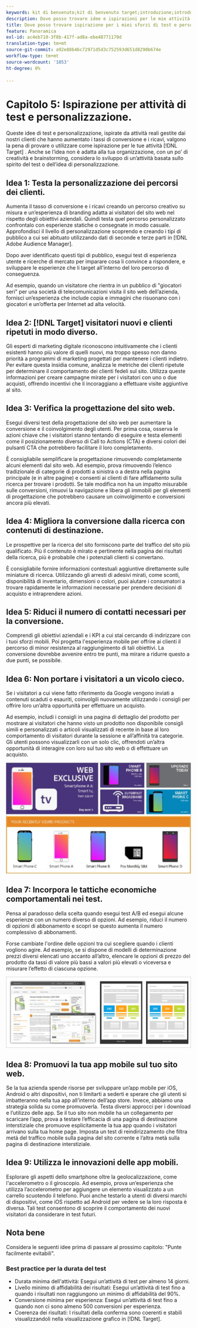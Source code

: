 ```yaml
---
keywords: kit di benvenuto;kit di benvenuto target;introduzione;introduzione;guida introduttiva
description: Dove posso trovare idee e ispirazioni per le mie attività di test e personalizzazione utilizzando Adobe Target.
title: Dove posso trovare ispirazione per i miei sforzi di test e personalizzazione?
feature: Panoramica
exl-id: ac4eb710-3f8b-417f-ad8a-ebe48771170d
translation-type: tm+mt
source-git-commit: a92e88b46c72971d5d3c752593d651d8290b674e
workflow-type: tm+mt
source-wordcount: '1053'
ht-degree: 0%

---
```


# Capitolo 5: Ispirazione per attività di test e personalizzazione.

Queste idee di test e personalizzazione, ispirate da attività reali gestite dai nostri clienti che hanno aumentato i tassi di conversione e i ricavi, valgono la pena di provare o utilizzare come ispirazione per le tue attività [!DNL Target] . Anche se l’idea non è adatta alla tua organizzazione, con un po’ di creatività e brainstorming, considera lo sviluppo di un’attività basata sullo spirito del test o dell’idea di personalizzazione.

## Idea 1: Testa la personalizzazione dei percorsi dei clienti.

Aumenta il tasso di conversione e i ricavi creando un percorso creativo su misura e un’esperienza di branding adatta ai visitatori del sito web nel rispetto degli obiettivi aziendali. Quindi testa quel percorso personalizzato confrontalo con esperienze statiche o consegnate in modo casuale. Approfondisci il livello di personalizzazione scoprendo e creando i tipi di pubblico a cui sei abituato utilizzando dati di seconde e terze parti in [!DNL Adobe Audience Manager].

Dopo aver identificato questi tipi di pubblico, esegui test di esperienza utente e ricerche di mercato per imparare cosa li convince a rispondere, e sviluppare le esperienze che li target all&#39;interno del loro percorso di conseguenza.

Ad esempio, quando un visitatore che rientra in un pubblico di &quot;giocatori seri&quot; per una società di telecomunicazioni visita il sito web dell’azienda, fornisci un’esperienza che include copia e immagini che risuonano con i giocatori e un’offerta per Internet ad alta velocità.

## Idea 2: [!DNL Target] visitatori nuovi e clienti ripetuti in modo diverso.

Gli esperti di marketing digitale riconoscono intuitivamente che i clienti esistenti hanno più valore di quelli nuovi, ma troppo spesso non danno priorità a programmi di marketing progettati per mantenere i clienti indietro. Per evitare questa insidia comune, analizza le metriche dei clienti ripetute per determinare il comportamento dei clienti fedeli sul sito. Utilizza queste informazioni per creare campagne mirate per i visitatori con uno o due acquisti, offrendo incentivi che li incoraggiano a effettuare visite aggiuntive al sito.

## Idea 3: Verifica la progettazione del sito web.

Esegui diversi test della progettazione del sito web per aumentare la conversione e il coinvolgimento degli utenti. Per prima cosa, osserva le azioni chiave che i visitatori stanno tentando di eseguire e testa elementi come il posizionamento diverso di Call to Actions (CTA) e diversi colori dei pulsanti CTA che potrebbero facilitare il loro completamento.

È consigliabile semplificare la progettazione rimuovendo completamente alcuni elementi dal sito web. Ad esempio, prova rimuovendo l’elenco tradizionale di categorie di prodotti a sinistra o a destra nella pagina principale (e in altre pagine) e consenti ai clienti di fare affidamento sulla ricerca per trovare i prodotti. Se tale modifica non ha un impatto misurabile sulle conversioni, rimuovi la navigazione e libera gli immobili per gli elementi di progettazione che potrebbero causare un coinvolgimento e conversioni ancora più elevati.

## Idea 4: Migliora la conversione dalla ricerca con contenuti di destinazione.

Le prospettive per la ricerca del sito forniscono parte del traffico del sito più qualificato. Più il contenuto è mirato e pertinente nella pagina dei risultati della ricerca, più è probabile che i potenziali clienti si convertano.

È consigliabile fornire informazioni contestuali aggiuntive direttamente sulle miniature di ricerca. Utilizzando gli arresti di adesivi mirati, come sconti, disponibilità di inventario, dimensioni o colori, puoi aiutare i consumatori a trovare rapidamente le informazioni necessarie per prendere decisioni di acquisto e intraprendere azioni.

## Idea 5: Riduci il numero di contatti necessari per la conversione.

Comprendi gli obiettivi aziendali e i KPI a cui stai cercando di indirizzare con i tuoi sforzi mobili. Poi progetta l&#39;esperienza mobile per offrire ai clienti il percorso di minor resistenza al raggiungimento di tali obiettivi. La conversione dovrebbe avvenire entro tre punti, ma mirare a ridurre questo a due punti, se possibile.

## Idea 6: Non portare i visitatori a un vicolo cieco.

Se i visitatori a cui viene fatto riferimento da Google vengono inviati a contenuti scaduti o esauriti, coinvolgili nuovamente utilizzando i consigli per offrire loro un’altra opportunità per effettuare un acquisto.

Ad esempio, includi i consigli in una pagina di dettaglio del prodotto per mostrare ai visitatori che hanno visto un prodotto non disponibile consigli simili e personalizzati o articoli visualizzati di recente in base al loro comportamento di visitatori durante la sessione e all’affinità tra categorie. Gli utenti possono visualizzarli con un solo clic, offrendoti un’altra opportunità di interagire con loro sul tuo sito web o di effettuare un acquisto.

![Illustrazione di Recommendations](/help/c-intro/assets/recs-illustration.png)

## Idea 7: Incorpora le tattiche economiche comportamentali nei test.

Pensa al paradosso della scelta quando esegui test A/B ed esegui alcune esperienze con un numero diverso di opzioni. Ad esempio, riduci il numero di opzioni di abbonamento e scopri se questo aumenta il numero complessivo di abbonamenti.

Forse cambiate l&#39;ordine delle opzioni tra cui scegliere quando i clienti vogliono agire. Ad esempio, se si dispone di modelli di determinazione prezzi diversi elencati uno accanto all’altro, elencare le opzioni di prezzo del prodotto da tassi di valore più bassi a valori più elevati o viceversa e misurare l’effetto di ciascuna opzione.

![Illustrazione delle tattiche comportamentali](/help/c-intro/assets/behavioral.png)

## Idea 8: Promuovi la tua app mobile sul tuo sito web.

Se la tua azienda spende risorse per sviluppare un’app mobile per iOS, Android o altri dispositivi, non ti limitarti a sederti e sperare che gli utenti si imbatteranno nella tua app all’interno dell’app store. Invece, abbiamo una strategia solida su come promuoverla. Testa diversi approcci per i download e l’utilizzo delle app. Se il tuo sito non mobile ha un collegamento per scaricare l’app, prova a testare l’efficacia di una pagina di destinazione interstiziale che promuove esplicitamente la tua app quando i visitatori arrivano sulla tua home page. Imposta un test di reindirizzamento che filtra metà del traffico mobile sulla pagina del sito corrente e l’altra metà sulla pagina di destinazione interstiziale.

## Idea 9: Utilizza le innovazioni delle app mobili.

Esplorare gli aspetti dello smartphone oltre la geolocalizzazione, come l&#39;accelerometro o il giroscopio. Ad esempio, prova un’esperienza che utilizza l’accelerometro per aggiungere un elemento visualizzato a un carrello scuotendo il telefono. Puoi anche testarlo a utenti di diversi marchi di dispositivi, come iOS rispetto ad Android per vedere se la loro risposta è diversa. Tali test consentono di scoprire il comportamento dei nuovi visitatori da considerare in test futuri.

## Nota bene

Considera le seguenti idee prima di passare al prossimo capitolo: &quot;Punte facilmente evitabili&quot;.

### Best practice per la durata del test

* Durata minima dell&#39;attività: Esegui un’attività di test per almeno 14 giorni.
* Livello minimo di affidabilità dei risultati: Esegui un’attività di test fino a quando i risultati non raggiungono un minimo di affidabilità del 90%.
* Conversione minima per esperienza: Esegui un’attività di test fino a quando non ci sono almeno 500 conversioni per esperienza.
* Coerenza dei risultati: I risultati della conferma sono coerenti e stabili visualizzandoli nella visualizzazione grafico in [!DNL Target].

